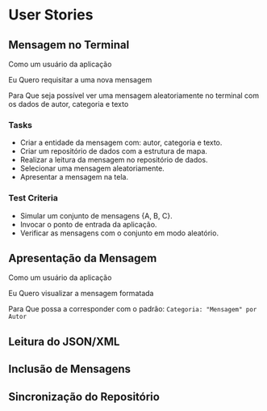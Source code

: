# User Stories #

## Mensagem no Terminal ##

Como um usuário da aplicação

Eu Quero requisitar a uma nova mensagem

Para Que seja possível ver uma mensagem aleatoriamente no terminal com os dados de autor, categoria e texto

### Tasks ###

  * Criar a entidade da mensagem com: autor, categoria e texto.
  * Criar um repositório de dados com a estrutura de mapa.
  * Realizar a leitura da mensagem no repositório de dados.
  * Selecionar uma mensagem aleatoriamente.
  * Apresentar a mensagem na tela.

### Test Criteria ###

  * Simular um conjunto de mensagens {A, B, C}.
  * Invocar o ponto de entrada da aplicação.
  * Verificar as mensagens com o conjunto em modo aleatório.

## Apresentação da Mensagem ##

Como um usuário da aplicação

Eu Quero visualizar a mensagem formatada

Para Que possa a corresponder com o padrão: `Categoria: "Mensagem" por Autor`

## Leitura do JSON/XML ##

## Inclusão de Mensagens ##

## Sincronização do Repositório ##
